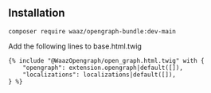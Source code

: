 ## Installation 

```
composer require waaz/opengraph-bundle:dev-main

```

Add the following lines to base.html.twig

```
{% include "@WaazOpengraph/open_graph.html.twig" with {
    "opengraph": extension.opengraph|default([]),
    "localizations": localizations|default([]),
} %}

```



